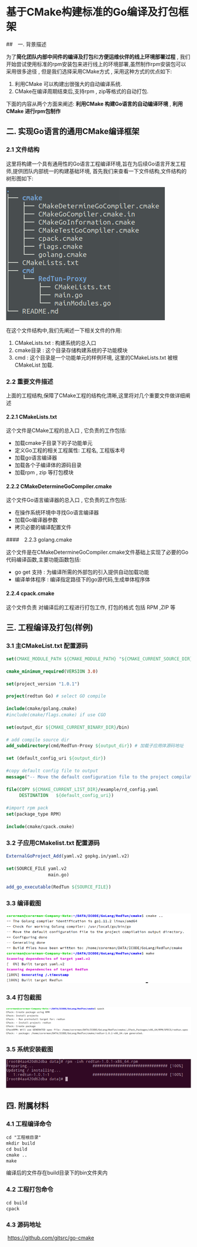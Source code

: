 # 基于CMake构建标准的Go编译及打包框架

##　一. 背景描述

为了**简化团队内部中间件的编译及打包**和**方便运维伙伴的线上环境部署过程** , 我们开始尝试使用标准的rpm安装包来进行线上的环境部署,虽然制作rpm安装包可以采用很多途径 , 但是我们选择采用CMake方式 , 采用这种方式的优点如下:

1. 利用CMake 可以构建出很强大的自动编译系统.
2. CMake在编译周期结束后,支持rpm , zip等格式的自动打包.

下面的内容从两个方面来阐述: **利用CMake 构建Go语言的自动编译环境** , **利用CMake 进行rpm包制作**

## 二. 实现Go语言的通用CMake编译框架

### 2.1 文件结构

这里将构建一个具有通用性的Go语言工程编译环境,旨在为后续Go语言开发工程师,提供团队内部统一的构建基础环境, 首先我们来查看一下文件结构,文件结构的树形图如下:

![](https://raw.githubusercontent.com/gitsrc/gitResCloud/master/projects/CMake%20编译打包%20Go工程/0.png)

在这个文件结构中,我们先阐述一下相关文件的作用:

1. CMakeLists.txt : 构建系统的总入口
2. cmake目录 : 这个目录存储构建系统的子功能模块
3. cmd : 这个目录是一个功能单元的样例环境, 这里的CMakeLists.txt 被根CMakeList 加载.

### 2.2 重要文件描述

上面的工程结构,保障了CMake工程的结构化清晰,这里将对几个重要文件做详细阐述

#### 2.2.1 CMakeLists.txt

这个文件是CMake工程的总入口 , 它负责的工作包括:

* 加载cmake子目录下的子功能单元
* 定义Go工程的相关工程属性: 工程名, 工程版本号
* 加载go语言编译器
* 加载各个子编译体的源码目录
* 加载rpm , zip 等打包模块

#### 2.2.2 CMakeDetermineGoCompiler.cmake

这个文件Go语言编译器的总入口 , 它负责的工作包括:

* 在操作系统环境中寻找Go语言编译器
* 加载Go编译器参数
* 拷贝必要的编译配置文件

####　2.2.3 golang.cmake

这个文件是在CMakeDetermineGoCompiler.cmake文件基础上实现了必要的Go代码编译函数,主要功能函数包括:

* go get 支持 : 为编译所需的外部包的引入提供自动加载功能
* 编译单体程序 : 编译指定路径下的go源代码,生成单体程序体

#### 2.2.4 cpack.cmake

这个文件负责 对编译后的工程进行打包工作, 打包的格式 包括 RPM ,ZIP 等



## 三. 工程编译及打包(样例)

### 3.1 主CMakeList.txt 配置源码

```cmake
set(CMAKE_MODULE_PATH ${CMAKE_MODULE_PATH} "${CMAKE_CURRENT_SOURCE_DIR}/cmake")

cmake_minimum_required(VERSION 3.0)

set(project_version "1.0.1")

project(redtun Go) # select GO compile

include(cmake/golang.cmake)
#include(cmake/flags.cmake) if use CGO

set(output_dir ${CMAKE_CURRENT_BINARY_DIR}/bin)

# add compile source dir
add_subdirectory(cmd/RedTun-Proxy ${output_dir}) # 加载子应用体源码地址

set (default_config_uri ${output_dir})

#copy default config file to output
message("-- Move the default configuration file to the project compilation output directory.")

file(COPY ${CMAKE_CURRENT_LIST_DIR}/example/rd_config.yaml
     DESTINATION   ${default_config_uri})

#import rpm pack
set(package_type RPM)

include(cmake/cpack.cmake)
```

### 3.2 子应用CMakelist.txt 配置源码

```cmake
ExternalGoProject_Add(yaml.v2 gopkg.in/yaml.v2)

set(SOURCE_FILE yaml.v2
                main.go)

add_go_executable(RedTun ${SOURCE_FILE})
```

### 3.3 编译截图

![](https://raw.githubusercontent.com/gitsrc/gitResCloud/master/projects/CMake%20编译打包%20Go工程/1.png)

### 3.4 打包截图

![](https://raw.githubusercontent.com/gitsrc/gitResCloud/master/projects/CMake%20编译打包%20Go工程/2.png)

### 3.5 系统安装截图

![](https://raw.githubusercontent.com/gitsrc/gitResCloud/master/projects/CMake%20编译打包%20Go工程/3.png)

## 四. 附属材料

### 4.1 工程编译命令

```shell
cd "工程根目录"
mkdir build
cd build
cmake ..
make
```

编译后的文件存在build目录下的bin文件夹内

### 4.2 工程打包命令

```shell
cd build
cpack
```

### 4.3 源码地址

​	https://github.com/gitsrc/go-cmake
